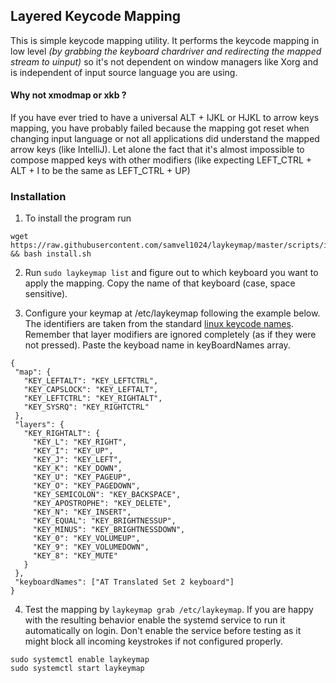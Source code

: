 ## Layered Keycode Mapping

This is simple keycode mapping utility. It performs the keycode mapping in low level *(by grabbing the keyboard chardriver and redirecting the mapped stream to uinput)* so it's not dependent on window managers like Xorg and is independent of input source language you are using. 

#### Why not **xmodmap** or **xkb** ?

If you have ever tried to have a universal ALT + IJKL or HJKL to arrow keys mapping, you have probably failed because the mapping got reset when changing input language or not all applications did understand the mapped arrow keys (like IntelliJ). Let alone the fact that it's almost impossible to compose mapped keys with other modifiers (like expecting LEFT_CTRL + ALT + I to be the same as LEFT_CTRL + UP)

### Installation

1. To install the program run
```
wget https://raw.githubusercontent.com/samvel1024/laykeymap/master/scripts/install.sh && bash install.sh
```

2. Run `sudo laykeymap list` and figure out to which keyboard you want to apply the mapping. Copy the name of that keyboard (case, space sensitive).

3. Configure your keymap at /etc/laykeymap following the example below.
The identifiers are taken from the standard [linux keycode names](https://github.com/torvalds/linux/blob/master/include/uapi/linux/input-event-codes.h). 
Remember that layer modifiers are ignored completely (as if they were not pressed). Paste the keyboad name in keyBoardNames array.

 ```
 {  
  "map": {  
	"KEY_LEFTALT": "KEY_LEFTCTRL",  
	"KEY_CAPSLOCK": "KEY_LEFTALT",  
    "KEY_LEFTCTRL": "KEY_RIGHTALT",  
    "KEY_SYSRQ": "KEY_RIGHTCTRL"  
  },  
  "layers": {  
    "KEY_RIGHTALT": {  
      "KEY_L": "KEY_RIGHT",  
	  "KEY_I": "KEY_UP",  
	  "KEY_J": "KEY_LEFT",  
	  "KEY_K": "KEY_DOWN",  
	  "KEY_U": "KEY_PAGEUP",  
	  "KEY_O": "KEY_PAGEDOWN",  
	  "KEY_SEMICOLON": "KEY_BACKSPACE",  
	  "KEY_APOSTROPHE": "KEY_DELETE",  
	  "KEY_N": "KEY_INSERT",  
	  "KEY_EQUAL": "KEY_BRIGHTNESSUP",  
	  "KEY_MINUS": "KEY_BRIGHTNESSDOWN",  
	  "KEY_0": "KEY_VOLUMEUP",  
	  "KEY_9": "KEY_VOLUMEDOWN",  
	  "KEY_8": "KEY_MUTE"  
    }  
  },
  "keyboardNames": ["AT Translated Set 2 keyboard"]
}
```
4. Test the mapping by `laykeymap grab /etc/laykeymap`. If you are happy with the resulting behavior enable the systemd service to run it automatically on login. Don't enable the service before testing as it might block all incoming keystrokes if not configured properly.
  
```
sudo systemctl enable laykeymap
sudo systemctl start laykeymap
```


